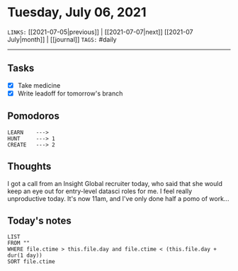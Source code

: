 # Tuesday, July 06, 2021
`LINKS:` [[2021-07-05|previous]] | [[2021-07-07|next]]  [[2021-07 July|month]] |  [[journal]] 
`TAGS:` #daily

---
## Tasks
- [x] Take medicine
- [x] Write leadoff for tomorrow's branch
 
## Pomodoros
```
LEARN    ---> 
HUNT     ---> 1
CREATE   ---> 2
```

## Thoughts
I got a call from an Insight Global recruiter today, who said that she would keep an eye out for entry-level datasci roles for me. I feel really unproductive today. It's now 11am, and I've only done half a pomo of work...

## Today's notes
```dataview
LIST 
FROM ""
WHERE file.ctime > this.file.day and file.ctime < (this.file.day + dur(1 day))
SORT file.ctime
```
